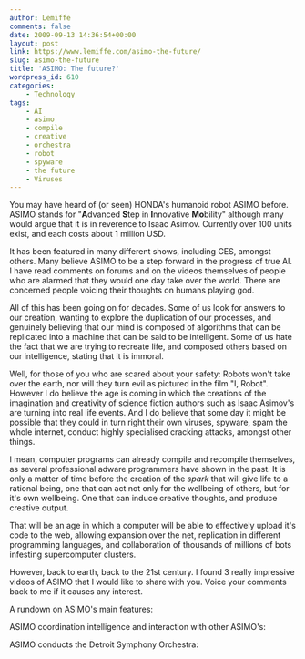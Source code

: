 ```yaml
---
author: Lemiffe
comments: false
date: 2009-09-13 14:36:54+00:00
layout: post
link: https://www.lemiffe.com/asimo-the-future/
slug: asimo-the-future
title: 'ASIMO: The future?'
wordpress_id: 610
categories:
    - Technology
tags:
    - AI
    - asimo
    - compile
    - creative
    - orchestra
    - robot
    - spyware
    - the future
    - Viruses
---
```


You may have heard of (or seen) HONDA's humanoid robot ASIMO before. ASIMO stands for "**A**dvanced **S**tep in **I**nnovative **Mo**bility" although many would argue that it is in reverence to Isaac Asimov. Currently over 100 units exist, and each costs about 1 million USD.

It has been featured in many different shows, including CES, amongst others. Many believe ASIMO to be a step forward in the progress of true AI. I have read comments on forums and on the videos themselves of people who are alarmed that they would one day take over the world. There are concerned people voicing their thoughts on humans playing god.

All of this has been going on for decades. Some of us look for answers to our creation, wanting to explore the duplication of our processes, and genuinely believing that our mind is composed of algorithms that can be replicated into a machine that can be said to be intelligent. Some of us hate the fact that we are trying to recreate life, and composed others based on our intelligence, stating that it is immoral.

Well, for those of you who are scared about your safety: Robots won't take over the earth, nor will they turn evil as pictured in the film "I, Robot". However I do believe the age is coming in which the creations of the imagination and creativity of science fiction authors such as Isaac Asimov's are turning into real life events. And I do believe that some day it might be possible that they could in turn right their own viruses, spyware, spam the whole internet, conduct highly specialised cracking attacks, amongst other things.

<!-- more -->

I mean, computer programs can already compile and recompile themselves, as several professional adware programmers have shown in the past. It is only a matter of time before the creation of the _spark_ that will give life to a rational being, one that can act not only for the wellbeing of others, but for it's own wellbeing. One that can induce creative thoughts, and produce creative output.

That will be an age in which a computer will be able to effectively upload it's code to the web, allowing expansion over the net, replication in different programming languages, and collaboration of thousands of millions of bots infesting supercomputer clusters.

However, back to earth, back to the 21st century. I found 3 really impressive videos of ASIMO that I would like to share with you. Voice your comments back to me if it causes any interest.

A rundown on ASIMO's main features:

ASIMO coordination intelligence and interaction with other ASIMO's:

ASIMO conducts the Detroit Symphony Orchestra:
